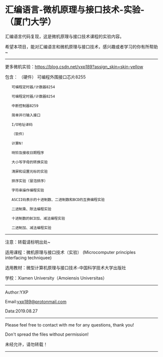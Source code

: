 # 汇编语言-微机原理与接口技术-实验-（厦门大学）

汇编语言代码复现，这是微机原理与接口技术课程的实验内容。

希望本项目，能对汇编语言和微机原理与接口技术，感兴趣或者学习的你有所帮助~
************************************************************************

更多微机实验：https://blog.csdn.net/yxp189?assign_skin=skin-yellow

包含： （硬件）
       可编程外围接口芯片8255
       
       可编程定时器/计数器8254
       
       可编程定时器/计数器8254
       
       中断控制器8259
       
       简单并行输入接口
       
       I/O地址译码
       
       （软件）
       
       计算N!
       
       响铃及接收日期程序
       
       大小写字母的转换实验
       
       清屏和设置光标的实验
       
       排序实验（冒泡排序）
       
       字符串操作编程实验
       
       ASCII码表示的十进制数、二进制数和BCD的互换编程实验
       
       二进制乘、除法编程实验
       
       十进制数的BCD加、减法编程实验
       
       二进制加、减法编程实验
             
************************************************************************
注意：转载请标明出处~

适用课程：微机原理与接口技术（实验）
         (Microcomputer principles interfacing techniquee)

选用教材：微型计算机原理与接口技术-中国科学技术大学出版社

学校：Xiamen University（Amoiensis Universitas）
************************************************************************
Author:YXP

Email:yxp189@protonmail.com

Data:2019.08.27
************************************************************************
Please feel free to contact with me for any questions, thank you!

Don't spread the files without permission!

未经允许，请勿转载！
************************************************************************
